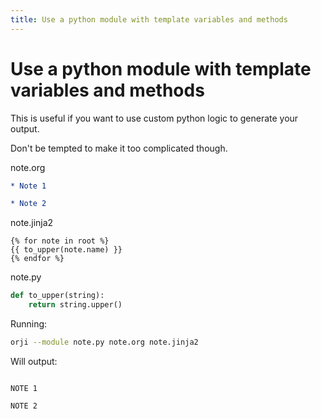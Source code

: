 ```yaml
---
title: Use a python module with template variables and methods
---
```

# Use a python module with template variables and methods


This is useful if you want to use custom python logic to
generate your output.

Don't be tempted to make it too complicated though.





note.org
```org
* Note 1

* Note 2

```


note.jinja2
```jinja2
{% for note in root %}
{{ to_upper(note.name) }}
{% endfor %}

```


note.py
```py
def to_upper(string):
    return string.upper()

```




Running:
```bash
orji --module note.py note.org note.jinja2
```

Will output:
```

NOTE 1

NOTE 2


```
